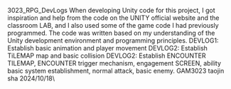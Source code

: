 3023_RPG_DevLogs
When developing Unity code for this project, I got inspiration and help from the code
on the UNITY official website and the classroom LAB, and I also used some of the
game code I had previously programmed. The code was written based on my
understanding of the Unity development environment and programming principles.
DEVLOG1: Establish basic animation and player movement
DEVLOG2: Establish TiLEMAP map and basic collision
DEVLOG2: Establish ENCOUNTER TILEMAP, ENCOUNTER trigger mechanism,
engagement SCREEN, ability basic system establishment, normal attack, basic
enemy.
GAM3023
taojin sha
2024/10/18\

